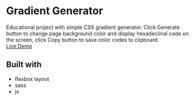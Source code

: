 # Gradient Generator
Educational project with simple CSS gradient generator. Click Generate button to change page background color and display hexadecimal code on the screen, click Copy button to save color codes to clipboard.  
[Live Demo](https://abatushkova.github.io/edu-css-gradient-generator/)

## Built with
- flexbox layout
- sass
- js
